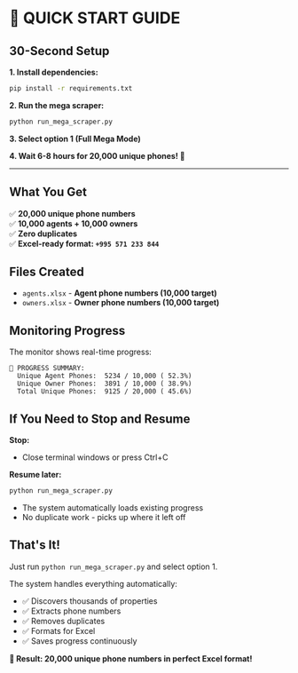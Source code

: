 # 🚀 QUICK START GUIDE

## 30-Second Setup

**1. Install dependencies:**
```bash
pip install -r requirements.txt
```

**2. Run the mega scraper:**
```bash
python run_mega_scraper.py
```

**3. Select option 1 (Full Mega Mode)**

**4. Wait 6-8 hours for 20,000 unique phones! 🎯**

---

## What You Get

✅ **20,000 unique phone numbers**  
✅ **10,000 agents + 10,000 owners**  
✅ **Zero duplicates**  
✅ **Excel-ready format: `+995 571 233 844`**

## Files Created

- `agents.xlsx` - **Agent phone numbers (10,000 target)**
- `owners.xlsx` - **Owner phone numbers (10,000 target)**

## Monitoring Progress

The monitor shows real-time progress:
```
🎯 PROGRESS SUMMARY:
  Unique Agent Phones:  5234 / 10,000 ( 52.3%)
  Unique Owner Phones:  3891 / 10,000 ( 38.9%)
  Total Unique Phones:  9125 / 20,000 ( 45.6%)
```

## If You Need to Stop and Resume

**Stop:**
- Close terminal windows or press Ctrl+C

**Resume later:**
```bash
python run_mega_scraper.py
```
- The system automatically loads existing progress
- No duplicate work - picks up where it left off

## That's It! 

Just run `python run_mega_scraper.py` and select option 1. 

The system handles everything automatically:
- ✅ Discovers thousands of properties
- ✅ Extracts phone numbers  
- ✅ Removes duplicates
- ✅ Formats for Excel
- ✅ Saves progress continuously

**🎯 Result: 20,000 unique phone numbers in perfect Excel format!**
